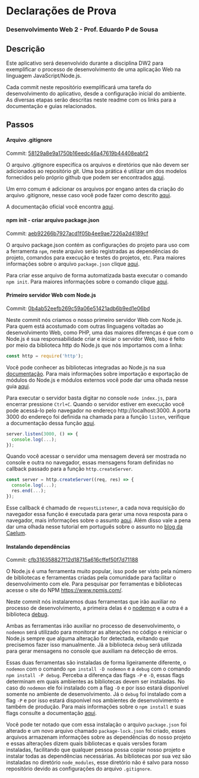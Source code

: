 # Declarações de Prova

### Desenvolvimento Web 2 - Prof. Eduardo P de Sousa

## Descrição

Este aplicativo será desenvolvido durante a disciplina DW2 para exemplificar o processo de desenvolvimento de uma aplicação Web na linguagem JavaScript/Node.js.

Cada commit neste repositório exemplificará uma tarefa do desenvolvimento do aplicativo, desde a configuração inicial do ambiente. As diversas etapas serão descritas neste readme com os links para a documentação e guias relacionados.

## Passos

#### Arquivo .gitignore

Commit: [58129a8e9a1750b16eedc46a47619b44408eabf2](https://github.com/edupsousa/dw2-declaracoes-prova/tree/58129a8e9a1750b16eedc46a47619b44408eabf2)

O arquivo .gitignore especifíca os arquivos e diretórios que não devem ser adicionados ao repositório git. Uma boa prática é utilizar um dos modelos fornecidos pelo próprio github que podem ser encontrados [aqui](https://github.com/github/gitignore).

Um erro comum é adicionar os arquivos por engano antes da criação do arquivo .gitignore, nesse caso você pode fazer como descrito [aqui](http://www.codeblocq.com/2016/01/Untrack-files-already-added-to-git-repository-based-on-gitignore/).

A documentação oficial você encontra [aqui](https://git-scm.com/docs/gitignore).

#### npm init - criar arquivo package.json

Commit: [aeb92266b7927acd1f05b4ee9ae7226a2d4189cf](https://github.com/edupsousa/dw2-declaracoes-prova/tree/aeb92266b7927acd1f05b4ee9ae7226a2d4189cf)

O arquivo package.json contém as configurações do projeto para uso com a ferramenta `npm`, neste arquivo serão registradas as dependências do projeto, comandos para execução e testes do projetos, etc. Para maiores informações sobre o arquivo `package.json` clique [aqui](https://docs.npmjs.com/files/package.json).

Para criar esse arquivo de forma automatizada basta executar o comando `npm init`. Para maiores informações sobre o comando clique [aqui](https://docs.npmjs.com/cli/init).

#### Primeiro servidor Web com Node.js

Commit: [0b4ab52eefb269c59a06e51421adb6b9ed1e06bd](https://github.com/edupsousa/dw2-declaracoes-prova/tree/0b4ab52eefb269c59a06e51421adb6b9ed1e06bd)

Neste commit nós criamos o nosso primeiro servidor Web com Node.js. Para quem está acostumado com outras linguagens voltadas ao desenvolvimento Web, como PHP, uma das maiores diferenças é que com o Node.js é sua responsabilidade criar e iniciar o servidor Web, isso é feito por meio da biblioteca http do Node.js que nós importamos com a linha:

```js
const http = require('http');
```

Você pode conhecer as bibliotecas integradas ao Node.js na sua [documentação](https://nodejs.org/dist/latest-v12.x/docs/api/). Para mais informações sobre importação e exportação de módulos do Node.js e módulos externos você pode dar uma olhada nesse guia [aqui](https://adrianmejia.com/getting-started-with-node-js-modules-require-exports-imports-npm-and-beyond/).

Para executar o servidor basta digitar no console `node index.js`, para encerrar pressione `Ctrl+C`. Quando o servidor estiver em execução você pode acessá-lo pelo navegador no endereço http://localhost:3000. A porta 3000 do endereço foi definida na chamada para a função `listen`, verifique a documentação dessa função [aqui](https://nodejs.org/dist/latest-v12.x/docs/api/http.html#http_server_listen).

```js
server.listen(3000, () => {
  console.log(...);
});
```

Quando você acessar o servidor uma mensagem deverá ser mostrada no console e outra no navegador, essas mensagens foram definidas no callback passado para a função `http.createServer`.

```js
const server = http.createServer((req, res) => {
  console.log(...);
  res.end(...);
});
```

Esse callback é chamado de `requestListener`, a cada nova requisição do navegador essa função é executada para gerar uma nova resposta para o navegador, mais informações sobre o assunto [aqui](https://nodejs.org/dist/latest-v12.x/docs/api/http.html#http_http_createserver_options_requestlistener). Além disso vale a pena dar uma olhada nesse tutorial em português sobre o assunto no [blog da Caelum](https://blog.caelum.com.br/como-criar-um-servidor-http-com-nodejs/).

#### Instalando dependências

Commit: [cfb316358827f12d18715a616cffef50f7d71188](https://github.com/edupsousa/dw2-declaracoes-prova/tree/cfb316358827f12d18715a616cffef50f7d71188)

O Node.js é uma ferramenta muito popular, isso pode ser visto pela número de bibliotecas e ferramentas criadas pela comunidade para facilitar o desenvolvimento com ele. Para pesquisar por ferramentas e bibliotecas acesse o site do NPM https://www.npmjs.com/.

Neste commit nós instalaremos duas ferramentas que irão auxiliar no processo de desenvolvimento, a primeira delas é o [nodemon](https://www.npmjs.com/package/nodemon) e a outra é a biblioteca [debug](https://www.npmjs.com/package/debug).

Ambas as ferramentas irão auxiliar no processo de desenvolvimento, o `nodemon` será utilizado para monitorar as alterações no código e reiniciar o Node.js sempre que alguma alteração for detectada, evitando que precisemos fazer isso manualmente. Já a biblioteca `debug` será utilizada para gerar mensagens no console que auxiliam na detecção de erros.

Essas duas ferramentas são instaladas de forma ligeiramente diferente, o `nodemon` com o comando `npm install -D nodemon` e a `debug` com o comando `npm install -P debug`. Perceba a diferença das flags `-P` e `-D`, essas flags determinam em quais ambientes as bibliotecas devem ser instaladas. No caso do `nodemon` ele foi instalado com a flag `-D` e por isso estará disponível somente no ambiente de desenvolvimento. Já o `debug` foi instalado com a flag `-P` e por isso estará disponível nos ambientes de desenvolvimento e também de produção. Para mais informações sobre o `npm install` e suas flags consulte a documentação [aqui](https://docs.npmjs.com/cli/install).

Você pode ter notado que com essa instalação o arquivo `package.json` foi alterado e um novo arquivo chamado `package-lock.json` foi criado, esses arquivos armazenam informações sobre as dependências do nosso projeto e essas alterações dizem quais bibliotecas e quais versões foram instaladas, facilitando que qualquer pessoa possa copiar nosso projeto e instalar todas as dependências necessárias. As bibliotecas por sua vez são instaladas no diretório `node_modules`, esse diretório não é salvo para nosso repositório devido as configurações do arquivo `.gitignore`.

